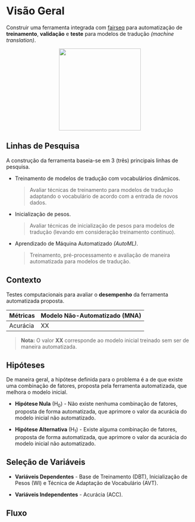 # Visão Geral

Construir uma ferramenta integrada com [fairseq](https://github.com/pytorch/fairseq) para automatização de **treinamento**, **validação** e **teste** para modelos de tradução *(machine translation)*.

<p align="center">
	<img src="https://pytorch.org/assets/images/fairseq_logo.png" height="220" />
</p>

## Linhas de Pesquisa

A construção da ferramenta baseia-se em 3 (três) principais linhas de pesquisa.

- Treinamento de modelos de tradução com vocabulários dinâmicos.
	> Avaliar técnicas de treinamento para modelos de tradução adaptando o vocabulário de acordo com a entrada de novos dados.

- Inicialização de pesos.
	> Avaliar técnicas de inicialização de pesos para modelos de tradução (levando em consideração treinamento contínuo).

- Aprendizado de Máquina Automatizado *(AutoML)*.
	> Treinamento, pré-processamento e avaliação de maneira automatizada para modelos de tradução.

## Contexto

Testes computacionais para avaliar o **desempenho** da ferramenta automatizada proposta.

|Métricas|Modelo Não-Automatizado (MNA)|
|----------------|-------------------------------|
|Acurácia        | XX                            |

> **Nota:** O valor **XX** corresponde ao modelo inicial treinado sem ser de maneira automatizada.

## Hipóteses 

De maneira geral, a hipótese definida para o problema é a de que existe uma combinação de fatores, proposta pela ferramenta automatizada, que melhora o modelo inicial.

* **Hipótese Nula** (H<sub>0</sub>) - Não existe nenhuma combinação de fatores, proposta de forma automatizada, que aprimore o valor da acurácia do modelo inicial não automatizado.

* **Hipótese Alternativa** (H<sub>1</sub>) - Existe alguma combinação de fatores, proposta de forma automatizada, que aprimore o valor da acurácia do modelo inicial não automatizado.

## Seleção de Variáveis

* **Variáveis Dependentes** - Base de Treinamento (DBT),  Inicialização de Pesos (WI) e Técnica de Adaptação de Vocabulário (AVT).

* **Variáveis Independentes** - Acurácia (ACC).

## Fluxo

